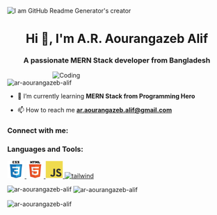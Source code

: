 ![I am GitHub Readme Generator's creator](https://64.media.tumblr.com/54805606e41234da265775f4ee8631ef/41d4a35f37c5abf1-f6/s1280x1920/c86995ddee2840dabfff99995367a58ed1382687.gif)
<h1 align="center">Hi 👋, I'm A.R. Aourangazeb Alif</h1>
<h3 align="center">A passionate MERN Stack developer from Bangladesh</h3>
<img align="right" alt="Coding" width="400" src="https://i.redd.it/5c612iy7q5ia1.gif">


<p align="left"> <img src="https://komarev.com/ghpvc/?username=ar-aourangazeb-alif&label=Profile%20views&color=0e75b6&style=flat" alt="ar-aourangazeb-alif" /> </p>

- 🌱 I’m currently learning **MERN Stack from Programming Hero**

- 📫 How to reach me **ar.aourangazeb.alif@gmail.com**

<h3 align="left">Connect with me:</h3>
<p align="left">
</p>

<h3 align="left">Languages and Tools:</h3>
<p align="left"> <a href="https://www.w3schools.com/css/" target="_blank" rel="noreferrer"> <img src="https://raw.githubusercontent.com/devicons/devicon/master/icons/css3/css3-original-wordmark.svg" alt="css3" width="40" height="40"/> </a> <a href="https://www.w3.org/html/" target="_blank" rel="noreferrer"> <img src="https://raw.githubusercontent.com/devicons/devicon/master/icons/html5/html5-original-wordmark.svg" alt="html5" width="40" height="40"/> </a> <a href="https://developer.mozilla.org/en-US/docs/Web/JavaScript" target="_blank" rel="noreferrer"> <img src="https://raw.githubusercontent.com/devicons/devicon/master/icons/javascript/javascript-original.svg" alt="javascript" width="40" height="40"/> </a> <a href="https://tailwindcss.com/" target="_blank" rel="noreferrer"> <img src="https://www.vectorlogo.zone/logos/tailwindcss/tailwindcss-icon.svg" alt="tailwind" width="40" height="40"/> </a> </p>

<p><img align="left" src="https://github-readme-stats.vercel.app/api/top-langs?username=ar-aourangazeb-alif&show_icons=true&locale=en&layout=compact" alt="ar-aourangazeb-alif" /></p>

<p>&nbsp;<img align="center" src="https://github-readme-stats.vercel.app/api?username=ar-aourangazeb-alif&show_icons=true&locale=en" alt="ar-aourangazeb-alif" /></p>

<p><img align="center" src="https://github-readme-streak-stats.herokuapp.com/?user=ar-aourangazeb-alif&" alt="ar-aourangazeb-alif" /></p>
